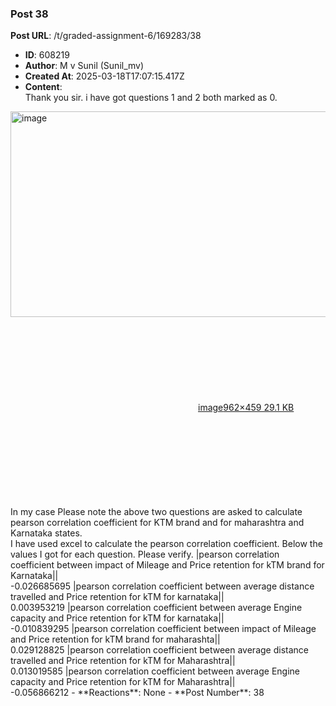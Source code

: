 ### Post 38
**Post URL**: /t/graded-assignment-6/169283/38
- **ID**: 608219
- **Author**: M v Sunil (Sunil_mv)
- **Created At**: 2025-03-18T17:07:15.417Z
- **Content**:  
  Thank you sir. i have got questions 1 and 2 both marked as 0.<br>
<div class="lightbox-wrapper"><a class="lightbox" href="https://europe1.discourse-cdn.com/flex013/uploads/iitm/original/3X/9/7/97636ac2d59c3df1caf852a42d90de4642e8ce6f.png" data-download-href="/uploads/short-url/lBf64UZa2qvheoQRCs5jwb7qv4X.png?dl=1" title="image" rel="noopener nofollow ugc"><img src="https://europe1.discourse-cdn.com/flex013/uploads/iitm/optimized/3X/9/7/97636ac2d59c3df1caf852a42d90de4642e8ce6f_2_690x329.png" alt="image" data-base62-sha1="lBf64UZa2qvheoQRCs5jwb7qv4X" width="690" height="329" srcset="https://europe1.discourse-cdn.com/flex013/uploads/iitm/optimized/3X/9/7/97636ac2d59c3df1caf852a42d90de4642e8ce6f_2_690x329.png, https://europe1.discourse-cdn.com/flex013/uploads/iitm/original/3X/9/7/97636ac2d59c3df1caf852a42d90de4642e8ce6f.png 1.5x, https://europe1.discourse-cdn.com/flex013/uploads/iitm/original/3X/9/7/97636ac2d59c3df1caf852a42d90de4642e8ce6f.png 2x" data-dominant-color="FAFAFA"><div class="meta"><svg class="fa d-icon d-icon-far-image svg-icon" aria-hidden="true"><use href="#far-image"></use></svg><span class="filename">image</span><span class="informations">962×459 29.1 KB</span><svg class="fa d-icon d-icon-discourse-expand svg-icon" aria-hidden="true"><use href="#discourse-expand"></use></svg></div></a></div>
In my case Please note the above two questions are asked to calculate pearson correlation coefficient for KTM brand and for maharashtra and Karnataka states.<br>
I have used excel to calculate the pearson correlation coefficient. Below the values I got for each question. Please verify.
|pearson correlation coefficient between impact of Mileage and Price retention for kTM brand for Karnataka||<br>
-0.026685695
|pearson correlation coefficient between average distance travelled and Price retention for kTM for karnataka||<br>
0.003953219
|pearson correlation coefficient between average Engine capacity and Price retention for kTM for karnataka||<br>
-0.010839295
|pearson correlation coefficient between impact of Mileage and Price retention for kTM brand for maharashta||<br>
0.029128825
|pearson correlation coefficient between average distance travelled and Price retention for kTM for Maharashtra||<br>
0.013019585
|pearson correlation coefficient between average Engine capacity and Price retention for kTM for Maharashtra||<br>
-0.056866212
- **Reactions**: None
- **Post Number**: 38

